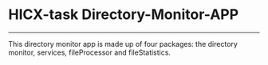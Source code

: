 # HICX-task Directory-Monitor-APP

****

This directory monitor app is made up of four packages: the directory monitor, services, fileProcessor and fileStatistics.








